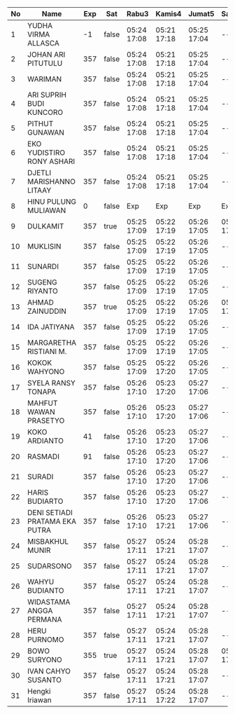 | No | Name | Exp | Sat | Rabu3 | Kamis4 | Jumat5 | Sabtu6 | Senin8 | Selasa9 | Rabu10 | Kamis11 | Jumat12 | Sabtu13 | Senin15 | Selasa16 | Rabu17 | Kamis18 | Jumat19 | Sabtu20 | Senin22 |
|-----|-----|-----|-----|-----|-----|-----|-----|-----|-----|-----|-----|-----|-----|-----|-----|-----|-----|-----|-----|-----|
| 1 | YUDHA VIRMA ALLASCA | -1 | false | 05:24 17:08 | 05:21 17:18 | 05:25 17:04 | -- | 05:15 17:13 | 05:24 17:18 | 05:00 17:09 | 05:08 17:28 | 05:20 17:03 | -- | 05:09 17:13 | 05:09 17:02 | 05:12 17:11 | 05:29 17:00 | 05:07 17:23 | -- | 05:18 - |
| 2 | JOHAN ARI PITUTULU | 357 | false | 05:24 17:08 | 05:21 17:18 | 05:25 17:04 | -- | 05:15 17:13 | 05:24 17:18 | 05:00 17:09 | 05:08 17:28 | 05:20 17:03 | -- | 05:09 17:13 | 05:09 17:02 | 05:12 17:11 | 05:29 17:00 | 05:07 17:23 | -- | 05:18 - |
| 3 | WARIMAN | 357 | false | 05:24 17:08 | 05:21 17:18 | 05:25 17:04 | -- | 05:15 17:13 | 05:24 17:18 | 05:00 17:09 | 05:08 17:28 | 05:20 17:03 | -- | 05:09 17:13 | 05:09 17:02 | 05:12 17:11 | 05:29 17:00 | 05:07 17:23 | -- | 05:18 - |
| 4 | ARI SUPRIH BUDI KUNCORO | 357 | false | 05:24 17:08 | 05:21 17:18 | 05:25 17:04 | -- | 05:15 17:13 | 05:24 17:18 | 05:00 17:09 | 05:08 17:28 | 05:20 17:03 | -- | 05:09 17:13 | 05:09 17:02 | 05:12 17:11 | 05:29 17:00 | 05:07 17:23 | -- | 05:18 - |
| 5 | PITHUT GUNAWAN | 357 | false | 05:24 17:08 | 05:21 17:18 | 05:25 17:04 | -- | 05:15 17:13 | 05:24 17:18 | 05:00 17:09 | 05:08 17:28 | 05:20 17:03 | -- | 05:09 17:13 | 05:09 17:02 | 05:12 17:11 | 05:29 17:00 | 05:07 17:23 | -- | 05:18 - |
| 6 | EKO YUDISTIRO RONY ASHARI | 357 | false | 05:24 17:08 | 05:21 17:18 | 05:25 17:04 | -- | 05:15 17:13 | 05:24 17:18 | 05:00 17:09 | 05:08 17:28 | 05:20 17:03 | -- | 05:09 17:13 | 05:09 17:02 | 05:12 17:11 | 05:29 17:00 | 05:07 17:23 | -- | 05:18 - |
| 7 | DJETLI MARISHANNO LITAAY | 357 | false | 05:24 17:08 | 05:21 17:18 | 05:25 17:04 | -- | 05:15 17:13 | 05:24 17:18 | 05:00 17:09 | 05:08 17:28 | 05:20 17:03 | -- | 05:09 17:13 | 05:09 17:02 | 05:12 17:11 | 05:29 17:00 | 05:07 17:23 | -- | 05:18 - |
| 8 | HINU PULUNG MULIAWAN | 0 | false | Exp | Exp | Exp | Exp | Exp | Exp | Exp | Exp | Exp | Exp | Exp | Exp | Exp | Exp | Exp | Exp | Exp |
| 9 | DULKAMIT | 357 | true | 05:25 17:09 | 05:22 17:19 | 05:26 17:05 | 05:03 17:25 | 05:16 17:14 | 05:25 17:19 | 05:01 17:10 | 05:09 17:29 | 05:21 17:04 | 05:15 17:25 | 05:10 17:14 | 05:10 17:03 | 05:13 17:12 | 05:30 17:01 | 05:08 17:24 | 05:12 17:21 | 05:19 - |
| 10 | MUKLISIN | 357 | false | 05:25 17:09 | 05:22 17:19 | 05:26 17:05 | -- | 05:16 17:14 | 05:25 17:19 | 05:01 17:10 | 05:09 17:29 | 05:21 17:04 | -- | 05:10 17:14 | 05:10 17:03 | 05:13 17:12 | 05:30 17:01 | 05:08 17:24 | -- | 05:19 - |
| 11 | SUNARDI | 357 | false | 05:25 17:09 | 05:22 17:19 | 05:26 17:05 | -- | 05:16 17:14 | 05:25 17:19 | 05:01 17:10 | 05:09 17:29 | 05:21 17:04 | -- | 05:10 17:14 | 05:10 17:03 | 05:13 17:12 | 05:30 17:01 | 05:08 17:24 | -- | 05:19 - |
| 12 | SUGENG RIYANTO | 357 | false | 05:25 17:09 | 05:22 17:19 | 05:26 17:05 | -- | 05:16 17:14 | 05:25 17:19 | 05:01 17:10 | 05:09 17:29 | 05:21 17:04 | -- | 05:10 17:14 | 05:10 17:03 | 05:13 17:12 | 05:30 17:01 | 05:08 17:24 | -- | 05:19 - |
| 13 | AHMAD ZAINUDDIN | 357 | true | 05:25 17:09 | 05:22 17:19 | 05:26 17:05 | 05:03 17:25 | 05:16 17:14 | 05:25 17:19 | 05:01 17:10 | 05:09 17:29 | 05:21 17:04 | 05:15 17:25 | 05:10 17:14 | 05:10 17:03 | 05:13 17:12 | 05:30 17:01 | 05:08 17:24 | 05:12 17:21 | 05:19 - |
| 14 | IDA JATIYANA | 357 | false | 05:25 17:09 | 05:22 17:19 | 05:26 17:05 | -- | 05:16 17:14 | 05:25 17:19 | 05:01 17:10 | 05:09 17:29 | 05:21 17:04 | -- | 05:10 17:14 | 05:10 17:03 | 05:13 17:12 | 05:30 17:01 | 05:08 17:24 | -- | 05:19 - |
| 15 | MARGARETHA RISTIANI M. | 357 | false | 05:25 17:09 | 05:22 17:19 | 05:26 17:05 | -- | 05:16 17:14 | 05:25 17:19 | 05:01 17:10 | 05:09 17:29 | 05:21 17:04 | -- | 05:10 17:14 | 05:10 17:03 | 05:13 17:13 | 05:30 17:01 | 05:08 17:24 | -- | 05:19 - |
| 16 | KOKOK WAHYONO | 357 | false | 05:25 17:09 | 05:22 17:20 | 05:26 17:05 | -- | 05:16 17:14 | 05:25 17:19 | 05:01 17:10 | 05:09 17:29 | 05:21 17:04 | -- | 05:10 17:14 | 05:11 17:03 | 05:13 17:13 | 05:30 17:01 | 05:08 17:24 | -- | 05:19 - |
| 17 | SYELA RANSY TONAPA | 357 | false | 05:26 17:10 | 05:23 17:20 | 05:27 17:06 | -- | 05:17 17:15 | 05:26 17:20 | 05:02 17:11 | 05:10 17:30 | 05:22 17:05 | -- | 05:11 17:15 | 05:11 17:04 | 05:14 17:13 | 05:31 17:02 | 05:09 17:25 | -- | 05:20 - |
| 18 | MAHFUT WAWAN PRASETYO | 357 | false | 05:26 17:10 | 05:23 17:20 | 05:27 17:06 | -- | 05:17 17:15 | 05:26 17:20 | 05:02 17:11 | 05:10 17:30 | 05:22 17:05 | -- | 05:11 17:15 | 05:11 17:04 | 05:14 17:13 | 05:31 17:02 | 05:09 17:25 | -- | 05:20 - |
| 19 | KOKO ARDIANTO | 41 | false | 05:26 17:10 | 05:23 17:20 | 05:27 17:06 | -- | 05:17 17:15 | 05:26 17:20 | 05:02 17:11 | 05:10 17:30 | 05:22 17:05 | -- | 05:11 17:15 | 05:11 17:04 | 05:14 17:13 | 05:31 17:02 | 05:09 17:25 | -- | 05:20 - |
| 20 | RASMADI | 91 | false | 05:26 17:10 | 05:23 17:20 | 05:27 17:06 | -- | 05:17 17:15 | 05:26 17:20 | 05:02 17:11 | 05:10 17:30 | 05:22 17:05 | -- | 05:11 17:15 | 05:11 17:04 | 05:14 17:13 | 05:31 17:02 | 05:09 17:25 | -- | 05:20 - |
| 21 | SURADI | 357 | false | 05:26 17:10 | 05:23 17:20 | 05:27 17:06 | -- | 05:17 17:15 | 05:26 17:20 | 05:02 17:11 | 05:10 17:30 | 05:22 17:05 | -- | 05:11 17:15 | 05:11 17:04 | 05:14 17:13 | 05:31 17:02 | 05:09 17:25 | -- | 05:20 - |
| 22 | HARIS BUDIARTO | 357 | false | 05:26 17:10 | 05:23 17:20 | 05:27 17:06 | -- | 05:17 17:15 | 05:26 17:20 | 05:02 17:11 | 05:10 17:30 | 05:22 17:05 | -- | 05:11 17:15 | 05:11 17:04 | 05:14 17:13 | 05:31 17:02 | 05:09 17:25 | -- | 05:20 - |
| 23 | DENI SETIADI PRATAMA EKA PUTRA | 357 | false | 05:26 17:10 | 05:23 17:21 | 05:27 17:06 | -- | 05:17 17:15 | 05:26 17:20 | 05:02 17:11 | 05:10 17:30 | 05:22 17:05 | -- | 05:11 17:15 | 05:11 17:04 | 05:14 17:14 | 05:31 17:02 | 05:09 17:25 | -- | 05:20 - |
| 24 | MISBAKHUL MUNIR | 357 | false | 05:27 17:11 | 05:24 17:21 | 05:28 17:07 | -- | 05:18 17:16 | 05:27 17:21 | 05:03 17:12 | 05:11 17:31 | 05:23 17:05 | -- | 05:12 17:16 | 05:12 17:05 | 05:14 17:14 | 05:31 17:02 | 05:09 17:25 | -- | 05:20 - |
| 25 | SUDARSONO | 357 | false | 05:27 17:11 | 05:24 17:21 | 05:28 17:07 | -- | 05:18 17:16 | 05:27 17:21 | 05:03 17:12 | 05:11 17:31 | 05:23 17:06 | -- | 05:12 17:16 | 05:12 17:05 | 05:15 17:14 | 05:32 17:03 | 05:10 17:26 | -- | 05:21 - |
| 26 | WAHYU BUDIANTO | 357 | false | 05:27 17:11 | 05:24 17:21 | 05:28 17:07 | -- | 05:18 17:16 | 05:27 17:21 | 05:03 17:12 | 05:11 17:31 | 05:23 17:06 | -- | 05:12 17:16 | 05:12 17:05 | 05:15 17:14 | 05:32 17:03 | 05:10 17:26 | -- | 05:21 - |
| 27 | WIDASTAMA ANGGA PERMANA | 357 | false | 05:27 17:11 | 05:24 17:21 | 05:28 17:07 | -- | 05:18 17:16 | 05:27 17:21 | 05:03 17:12 | 05:11 17:31 | 05:23 17:06 | -- | 05:12 17:16 | 05:12 17:05 | 05:15 17:14 | 05:32 17:03 | 05:10 17:26 | -- | 05:21 - |
| 28 | HERU PURNOMO | 357 | false | 05:27 17:11 | 05:24 17:21 | 05:28 17:07 | -- | 05:18 17:16 | 05:27 17:21 | 05:03 17:12 | 05:11 17:31 | 05:23 17:06 | -- | 05:12 17:16 | 05:12 17:05 | 05:15 17:14 | 05:32 17:03 | 05:10 17:26 | -- | 05:21 - |
| 29 | BOWO SURYONO | 355 | true | 05:27 17:11 | 05:24 17:21 | 05:28 17:07 | 05:03 17:25 | 05:18 17:16 | 05:27 17:21 | 05:03 17:12 | 05:11 17:31 | 05:23 17:06 | 05:15 17:25 | 05:12 17:16 | 05:12 17:05 | 05:15 17:14 | 05:32 17:03 | 05:10 17:26 | 05:12 17:21 | 05:21 - |
| 30 | IVAN CAHYO SUSANTO | 357 | false | 05:27 17:11 | 05:24 17:21 | 05:28 17:07 | -- | 05:18 17:16 | 05:27 17:21 | 05:03 17:12 | 05:11 17:31 | 05:23 17:06 | -- | 05:12 17:16 | 05:12 17:05 | 05:15 17:14 | 05:32 17:03 | 05:10 17:26 | -- | 05:21 - |
| 31 | Hengki Iriawan | 357 | false | 05:27 17:11 | 05:24 17:22 | 05:28 17:07 | -- | 05:18 17:17 | 05:27 17:21 | 05:03 17:12 | 05:11 17:31 | 05:23 17:06 | -- | 05:12 17:16 | 05:12 17:05 | 05:15 17:15 | 05:32 17:03 | 05:10 17:26 | -- | 05:21 - |
